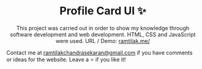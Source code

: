 <!-- PROJECT LOGO -->
<br />
<p align="center">
  <h1 align="center">Profile Card UI ✨</h1>

  <p align="center">
    This project was carried out in order to show my knowledge through software development and web development. HTML, CSS and JavaScript were used. URL / Demo: 
    <a href="/">ramtilak.me/</a>
    <br />
  </p>
</p>

Contact me at ramtilakchandrasekaran@gmail.com if you have comments or ideas for the website. Leave a ⭐ if you like it!
